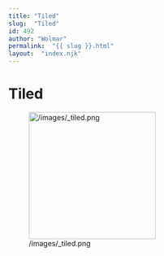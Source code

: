 ```yaml
---
title: "Tiled"
slug:  "Tiled"
id: 492
author: "Wolmar"
permalink:  "{{ slug }}.html"
layout:  "index.njk"
---
```


# Tiled

<figure>
<img src="/images/_tiled.png" title="/images/_tiled.png" width="250"
alt="/images/_tiled.png" />
<figcaption aria-hidden="true">/images/_tiled.png</figcaption>
</figure>
